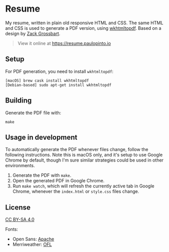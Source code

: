 # Resume
My resume, written in plain old responsive HTML and CSS. The same HTML and CSS is used to generate a PDF version, using [wkhtmltopdf](http://wkhtmltopdf.org). Based on a design by [Zack Grossbart](http://www.zackgrossbart.com/hackito/resume/).

> View it online at https://resume.paulopinto.io

## Setup
For PDF generation, you need to install `wkhtmltopdf`:

```shell
[macOS] brew cask install wkhtmltopdf
[Debian-based] sudo apt-get install wkhtmltopdf
```

## Building
Generate the PDF file with:

```shell
make
```

## Usage in development
To automatically generate the PDF whenever files change, follow the following instructions. Note this is macOS only, and it's setup to use Google Chrome by default, though I'm sure similar strategies could be used in other environments.

1. Generate the PDF with `make`.
2. Open the generated PDF in Google Chrome.
3. Run `make watch`, which will refresh the currently active tab in Google Chrome, whenever the `index.html` or `style.css` files change.

## License
[CC BY-SA 4.0](https://creativecommons.org/licenses/by-sa/4.0/)

Fonts:

- Open Sans: [Apache](https://github.com/regularjack/cv/blob/gh-pages/fonts/Open_Sans/LICENSE)
- Merriweather: [OFL](https://github.com/regularjack/cv/blob/gh-pages/fonts/Merriweather/LICENSE)
